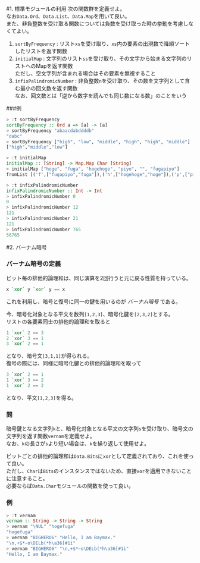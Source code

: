 #1. 標準モジュールの利用
次の関数群を定義せよ。  
なお`Data.Ord`、`Data.List`、`Data.Map`を用いて良い。  
また、非負整数を受け取る関数については負数を受け取った時の挙動を考慮しなくてよい。

  1. `sortByFrequency` : リスト`xs`を受け取り、`xs`内の要素の出現数で降順ソートしたリストを返す関数
  2. `initialMap` : 文字列のリスト`ss`を受け取り、その文字から始まる文字列のリストへのMapを返す関数  
    ただし、空文字列が含まれる場合はその要素を無視すること
  3. `infixPalindromicNumber` : 非負整数`n`を受け取り、その数を文字列として含む最小の回文数を返す関数  
    なお、回文数とは「逆から数字を読んでも同じ数になる数」のことをいう

###例
```haskell
> :t sortByFrequency
sortByFrequency :: Ord a => [a] -> [a]
> sortByFrequency "abaacdabddddb"
"dabc"
> sortByFrequency ["high", "low", "middle", "high", "high", "middle"]
["high","middle","low"]

> :t initialMap
initialMap :: [String] -> Map.Map Char [String]
> initialMap ["hoge", "fuga", "hogehoge", "piyo", "", "fugapiyo"]
fromList [('f',["fugapiyo","fuga"]),('h',["hogehoge","hoge"]),('p',["piyo"])]

> :t infixPalindromicNumber
infixPalindromicNumber :: Int -> Int
> infixPalindromicNumber 0
0
> infixPalindromicNumber 12
121
> infixPalindromicNumber 21
121
> infixPalindromicNumber 765
56765
```

#2. バーナム暗号
### バーナム暗号の定義
ビット毎の排他的論理和は、同じ演算を2回行うと元に戻る性質を持っている。
```haskell
x `xor` y `xor` y == x
```
これを利用し、暗号と復号に同一の鍵を用いるのが *バーナム暗号* である。

今、暗号化対象となる平文を数列`[1,2,3]`、暗号化鍵を`[2,3,2]`とする。  
リストの各要素同士の排他的論理和を取ると
```haskell
1 `xor` 2 == 3
2 `xor` 3 == 1
3 `xor` 2 == 1
```
となり、暗号文`[3,1,1]`が得られる。  
復号の際には、同様に暗号化鍵との排他的論理和を取って
```haskell
3 `xor` 2 == 1
1 `xor` 3 == 2
1 `xor` 2 == 2
```
となり、平文`[1,2,3]`を得る。

### 問
暗号鍵となる文字列`k`と、暗号化対象となる平文の文字列`s`を受け取り、暗号文の文字列を返す関数`vernam`を定義せよ。  
なお、`k`の長さが`s`より短い場合は、`k`を繰り返して使用せよ。

ビットごとの排他的論理和は`Data.Bits`に`xor`として定義されており、これを使って良い。  
ただし、`Char`は`Bits`のインスタンスではないため、直接`xor`を適用できないことに注意すること。  
必要ならば`Data.Char`モジュールの関数を使って良い。

### 例
```haskell
> :t vernam
vernam :: String -> String -> String
> vernam "\NUL" "hogefuga"
"hogefuga"
> vernam "BIGHERO6" "Hello, I am Baymax."
"\n,+$*~o\DELb(*h\a36[#1i"
> vernam "BIGHERO6" "\n,+$*~o\DELb(*h\a36[#1i"
"Hello, I am Baymax."
```
